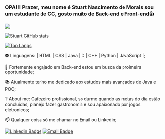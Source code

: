 ### OPA!!! Prazer, meu nome é Stuart Nascimento de Morais sou um estudante de CC, gosto muito de Back-end e Front-end👍
![](https://media1.tenor.com/images/a555e79e3f2e93d7719348f569ecc6c6/tenor.gif?itemid=4712732)

![Stuart GitHub stats](https://github-readme-stats.vercel.app/api?username=StuartMorais&show_icons=true&theme=radical)

[![Top Langs](https://github-readme-stats.vercel.app/api/top-langs/?username=StuartMorais&theme=radical&layout=compact)](https://github.com/anuraghazra/github-readme-stats)

:alien: Linguagens: | HTML | CSS | Java | C | C++ | Python | JavaScript |;

:rocket: Fortemente engajado em Back-end estou em busca da proimeira oportunidade;

:books: Atualmente tenho me dedicado aos estudos mais avançados de Java e POO;

:grey_question: About me: Cafezeiro profissional, só durmo quando as metas do dia estão concluidas, planejo fazer gastronomia e sou apaixonado por jogos eletronicos;

:mailbox: Qualquer coisa só me chamar no Email ou Linkedin;


[![Linkedin Badge](https://img.shields.io/badge/LinkedIn-0077B5?style=for-the-badge&logo=linkedin&logoColor=white&link=https://www.linkedin.com/in/stuartmorais)](https://www.linkedin.com/in/stuartmorais)
[![Email Badge](https://img.shields.io/badge/Microsoft_Outlook-0078D4?style=for-the-badge&logo=microsoft-outlook&logoColor=white&link=mailto:stuartmorais@hotmail.com)](mailto:stuartmorais@hotmail.com)

